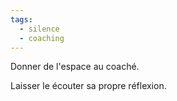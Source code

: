```yaml
---
tags:
  - silence
  - coaching
---
```



Donner de l'espace au coaché.

Laisser le écouter sa propre réflexion.
